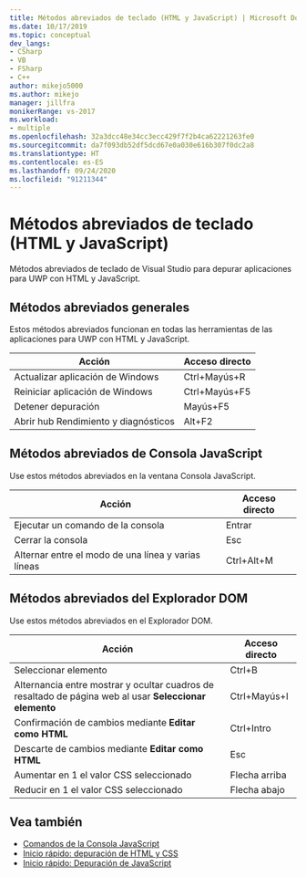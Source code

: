 ```yaml
---
title: Métodos abreviados de teclado (HTML y JavaScript) | Microsoft Docs
ms.date: 10/17/2019
ms.topic: conceptual
dev_langs:
- CSharp
- VB
- FSharp
- C++
author: mikejo5000
ms.author: mikejo
manager: jillfra
monikerRange: vs-2017
ms.workload:
- multiple
ms.openlocfilehash: 32a3dcc48e34cc3ecc429f7f2b4ca62221263fe0
ms.sourcegitcommit: da7f093db52df5dcd67e0a030e616b307f0dc2a8
ms.translationtype: HT
ms.contentlocale: es-ES
ms.lasthandoff: 09/24/2020
ms.locfileid: "91211344"
---
```

# <a name="keyboard-shortcuts-html-and-javascript"></a>Métodos abreviados de teclado (HTML y JavaScript)

Métodos abreviados de teclado de Visual Studio para depurar aplicaciones para UWP con HTML y JavaScript.

## <a name="general-shortcuts"></a>Métodos abreviados generales

 Estos métodos abreviados funcionan en todas las herramientas de las aplicaciones para UWP con HTML y JavaScript.

|Acción|Acceso directo|
|------------|--------------|
|Actualizar aplicación de Windows|Ctrl+Mayús+R|
|Reiniciar aplicación de Windows|Ctrl+Mayús+F5|
|Detener depuración|Mayús+F5|
|Abrir hub Rendimiento y diagnósticos|Alt+F2|

## <a name="javascript-console-shortcuts"></a>Métodos abreviados de Consola JavaScript

 Use estos métodos abreviados en la ventana Consola JavaScript.

|Acción|Acceso directo|
|------------|--------------|
|Ejecutar un comando de la consola|Entrar|
|Cerrar la consola|Esc|
|Alternar entre el modo de una línea y varias líneas|Ctrl+Alt+M|

## <a name="dom-explorer-shortcuts"></a>Métodos abreviados del Explorador DOM

 Use estos métodos abreviados en el Explorador DOM.

|Acción|Acceso directo|
|------------|--------------|
|Seleccionar elemento|Ctrl+B|
|Alternancia entre mostrar y ocultar cuadros de resaltado de página web al usar **Seleccionar elemento**|Ctrl+Mayús+I|
|Confirmación de cambios mediante **Editar como HTML**|Ctrl+Intro|
|Descarte de cambios mediante **Editar como HTML**|Esc|
|Aumentar en 1 el valor CSS seleccionado|Flecha arriba|
|Reducir en 1 el valor CSS seleccionado|Flecha abajo|

## <a name="see-also"></a>Vea también
- [Comandos de la Consola JavaScript](../debugger/javascript-console-commands.md?view=vs-2017&preserve-view=true)
- [Inicio rápido: depuración de HTML y CSS](../debugger/quickstart-debug-html-and-css.md?view=vs-2017&preserve-view=true)
- [Inicio rápido: Depuración de JavaScript](../debugger/quickstart-debug-javascript-using-the-console.md?view=vs-2017&preserve-view=true)